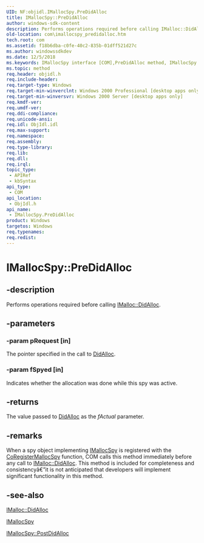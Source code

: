 ```yaml
---
UID: NF:objidl.IMallocSpy.PreDidAlloc
title: IMallocSpy::PreDidAlloc
author: windows-sdk-content
description: Performs operations required before calling IMalloc::DidAlloc.
old-location: com\imallocspy_predidalloc.htm
tech.root: com
ms.assetid: f18b6dba-c0fe-40c2-835b-01dff521d27c
ms.author: windowssdkdev
ms.date: 12/5/2018
ms.keywords: IMallocSpy interface [COM],PreDidAlloc method, IMallocSpy.PreDidAlloc, IMallocSpy::PreDidAlloc, PreDidAlloc, PreDidAlloc method [COM], PreDidAlloc method [COM],IMallocSpy interface, _com_imallocspy_predidalloc, com.imallocspy_predidalloc, objidl/IMallocSpy::PreDidAlloc
ms.topic: method
req.header: objidl.h
req.include-header: 
req.target-type: Windows
req.target-min-winverclnt: Windows 2000 Professional [desktop apps only]
req.target-min-winversvr: Windows 2000 Server [desktop apps only]
req.kmdf-ver: 
req.umdf-ver: 
req.ddi-compliance: 
req.unicode-ansi: 
req.idl: ObjIdl.idl
req.max-support: 
req.namespace: 
req.assembly: 
req.type-library: 
req.lib: 
req.dll: 
req.irql: 
topic_type:
 - APIRef
 - kbSyntax
api_type:
 - COM
api_location:
 - ObjIdl.h
api_name:
 - IMallocSpy.PreDidAlloc
product: Windows
targetos: Windows
req.typenames: 
req.redist: 
---
```


# IMallocSpy::PreDidAlloc


## -description


Performs operations required before calling <a href="https://msdn.microsoft.com/085dd7cd-c360-48fa-8713-64dd9057e20d">IMalloc::DidAlloc</a>.


## -parameters




### -param pRequest [in]

The pointer specified in the call to <a href="https://msdn.microsoft.com/085dd7cd-c360-48fa-8713-64dd9057e20d">DidAlloc</a>.


### -param fSpyed [in]

Indicates whether the allocation was done while this spy was active.


## -returns



The value passed  to <a href="https://msdn.microsoft.com/085dd7cd-c360-48fa-8713-64dd9057e20d">DidAlloc</a> as the <i>fActual</i> parameter.




## -remarks



When a spy object implementing <a href="https://msdn.microsoft.com/8ba500f7-c070-4788-b7fe-58b6a4e6a94c">IMallocSpy</a> is registered with the <a href="https://msdn.microsoft.com/28623c1f-e158-4cc5-8c7f-c13d7a65aa76">CoRegisterMallocSpy</a> function, COM calls this method immediately before any call to <a href="https://msdn.microsoft.com/085dd7cd-c360-48fa-8713-64dd9057e20d">IMalloc::DidAlloc</a>. This method is included for completeness and consistencyâ€”it is not anticipated that developers will implement significant functionality in this method.




## -see-also




<a href="https://msdn.microsoft.com/085dd7cd-c360-48fa-8713-64dd9057e20d">IMalloc::DidAlloc</a>



<a href="https://msdn.microsoft.com/8ba500f7-c070-4788-b7fe-58b6a4e6a94c">IMallocSpy</a>



<a href="https://msdn.microsoft.com/820ff316-9edd-4894-8461-fc532d439348">IMallocSpy::PostDidAlloc</a>
 

 

